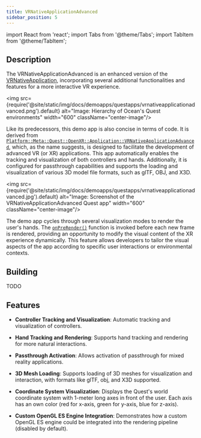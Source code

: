 ```yaml
---
title: VRNativeApplicationAdvanced
sidebar_position: 5
---
```


import React from 'react';
import Tabs from '@theme/Tabs';
import TabItem from '@theme/TabItem';

## Description

The VRNativeApplicationAdvanced is an enhanced version of the [VRNativeApplication](vrnativeapplication.md), incorporating several additional functionalities and features for a more interactive VR experience.

<img src={require('@site/static/img/docs/demoapps/questapps/vrnativeapplicationadvanced.png').default} alt="Image: Hierarchy of Ocean's Quest environments" width="600" className="center-image"/>

Like its predecessors, this demo app is also concise in terms of code. It is derived from [`Platform::Meta::Quest::OpenXR::Application::VRNativeApplicationAdvanced`](https://github.com/facebookresearch/ocean/blob/c6994ae2add1b2fb295ffe7bffa5abdb7bd5e486/impl/ocean/platform/meta/quest/openxr/application/VRNativeApplicationAdvanced.h#L52), which, as the name suggests, is designed to facilitate the development of advanced VR (or XR) applications. This app automatically enables the tracking and visualization of both controllers and hands. Additionally, it is configured for passthrough capabilities and supports the loading and visualization of various 3D model file formats, such as glTF, OBJ, and X3D.

<img src={require('@site/static/img/docs/demoapps/questapps/vrnativeapplicationadvanced.jpg').default} alt="Image: Screenshot of the VRNativeApplicationAdvanced Quest app" width="600" className="center-image"/>

The demo app cycles through several visualization modes to render the user's hands. The [`onPreRender()`](https://github.com/facebookresearch/ocean/blob/c6994ae2add1b2fb295ffe7bffa5abdb7bd5e486/impl/application/ocean/demo/platform/meta/quest/openxr/vrnativeapplicationadvanced/quest/OpenXRVRNativeApplicationAdvanced.cpp#L16) function is invoked before each new frame is rendered, providing an opportunity to modify the visual content of the XR experience dynamically. This feature allows developers to tailor the visual aspects of the app according to specific user interactions or environmental contexts.

## Building

<Tabs groupId="target-os" queryString>

  <TabItem value="quest" label="Quest">
    TODO
  </TabItem>

</Tabs>

## Features
  - **Controller Tracking and Visualization**: Automatic tracking and visualization of controllers.
 - **Hand Tracking and Rendering**: Supports hand tracking and rendering for more natural interactions.
- **Passthrough Activation**: Allows activation of passthrough for mixed reality applications.
- **3D Mesh Loading**: Supports loading of 3D meshes for visualization and interaction, with formats like glTF, obj, and X3D supported.

- **Coordinate System Visualization**: Displays the Quest's world coordinate system with 1-meter long axes in front of the user. Each axis has an own color (red for x-axis, green for y-axis, blue for z-axis).
- **Custom OpenGL ES Engine Integration**: Demonstrates how a custom OpenGL ES engine could be integrated into the rendering pipeline (disabled by default).

